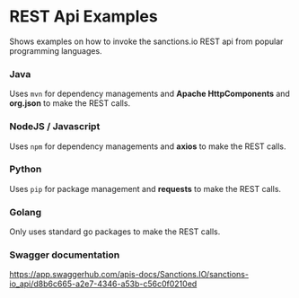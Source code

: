 # REST Api Examples

Shows examples on how to invoke the sanctions.io REST api from popular programming languages.

### Java ###

Uses `mvn` for dependency managements and **Apache HttpComponents** and **org.json** to make the REST calls.

### NodeJS / Javascript ###

Uses `npm` for dependency managements and **axios** to make the REST calls.

### Python ###

Uses `pip` for package management and **requests** to make the REST calls.

### Golang ###

Only uses standard go packages to make the REST calls.

### Swagger documentation ###

https://app.swaggerhub.com/apis-docs/Sanctions.IO/sanctions-io_api/d8b6c665-a2e7-4346-a53b-c56c0f0210ed

